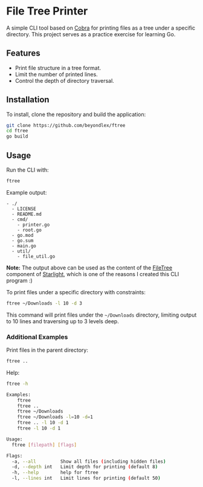 
# File Tree Printer

A simple CLI tool based on [Cobra](https://cobra.dev/) for printing files as a tree under a specific directory. This project serves as a practice exercise for learning Go.

## Features

- Print file structure in a tree format.
- Limit the number of printed lines.
- Control the depth of directory traversal.

## Installation

To install, clone the repository and build the application:

```bash
git clone https://github.com/beyondlex/ftree
cd ftree
go build
```

## Usage

Run the CLI with:

```bash
ftree
```

Example output:

```
- ./
  - LICENSE
  - README.md
  - cmd/
    - printer.go
    - root.go
  - go.mod
  - go.sum
  - main.go
  - util/
    - file_util.go
```

**Note:** The output above can be used as the content of the [FileTree](https://starlight.astro.build/components/file-tree/) component of [Starlight](https://starlight.astro.build/), which is one of the reasons I created this CLI program :)


To print files under a specific directory with constraints:

```bash
ftree ~/Downloads -l 10 -d 3
```

This command will print files under the `~/Downloads` directory, limiting output to 10 lines and traversing up to 3 levels deep.

### Additional Examples

Print files in the parent directory:

```bash
ftree ..
```

Help:

```bash
ftree -h

Examples:
	ftree
	ftree ..
	ftree ~/Downloads
	ftree ~/Downloads -l=10 -d=1
	ftree .. -l 10 -d 1
	ftree -l 10 -d 1

Usage:
  ftree [filepath] [flags]

Flags:
  -a, --all         Show all files (including hidden files)
  -d, --depth int   Limit depth for printing (default 8)
  -h, --help        help for ftree
  -l, --lines int   Limit lines for printing (default 50)
```

